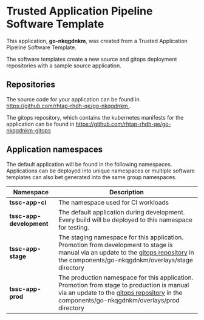 # Trusted Application Pipeline Software Template

This application, **go-nkqgdnkm**, was created from a Trusted Application Pipeline Software Template.

The software templates create a new source and gitops deployment repositories with a sample source application. 

## Repositories

The source code for your application can be found in [https://github.com/rhtap-rhdh-qe/go-nkqgdnkm ](https://github.com/rhtap-rhdh-qe/go-nkqgdnkm ).
 
The gitops repository, which contains the kubernetes manifests for the application can be found in 
[https://github.com/rhtap-rhdh-qe/go-nkqgdnkm-gitops ](https://github.com/rhtap-rhdh-qe/go-nkqgdnkm-gitops ) 

## Application namespaces 

The default application will be found in the following namespaces. Applications can be deployed into unique namespaces or multiple software templates can also bet generated into the same group namespaces.  

|  Namespace   |  Description   |  
| -------- | -------- |
| **tssc-app-ci** | The namespace used for CI workloads |
| **tssc-app-development** | The default application during development. Every build will be deployed to this namespace for testing. |
| **tssc-app-stage** | The staging namespace for this application. Promotion from development to stage is manual via an update to the [gitops repository](https://github.com/rhtap-rhdh-qe/go-nkqgdnkm-gitops ) in the components/go-nkqgdnkm/overlays/stage directory |
| **tssc-app-prod** | The production namespace for this application. Promotion from stage to production is manual via an update to the [gitops repository](https://github.com/rhtap-rhdh-qe/go-nkqgdnkm-gitops ) in the components/go-nkqgdnkm/overlays/prod directory |